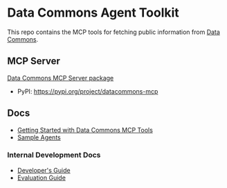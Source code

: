 # Data Commons Agent Toolkit

This repo contains the MCP tools for fetching public information from [Data Commons](https://datacommons.org/).

## MCP Server

[Data Commons MCP Server package](packages/datacommons-mcp/)
* PyPI: https://pypi.org/project/datacommons-mcp


## Docs

* [Getting Started with Data Commons MCP Tools](docs/get_started.md)
* [Sample Agents](docs/sample_agents.md)

### Internal Development Docs

* [Developer's Guide](docs/dev.md)
* [Evaluation Guide](docs/evals.md)

